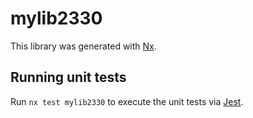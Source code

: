 # mylib2330

This library was generated with [Nx](https://nx.dev).

## Running unit tests

Run `nx test mylib2330` to execute the unit tests via [Jest](https://jestjs.io).
